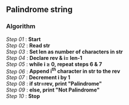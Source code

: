 ## Palindrome string

### Algorithm

*Step 01* : **Start**\
*Step 02* : **Read str**\
*Step 03* : **Set len as number of characters in str**\
*Step 04* : **Declare rev & i= len-1**\
*Step 05* : **while i &ge; 0, repeat steps 6 & 7**\
*Step 06* : **Append i<sup>th</sup> character in str to the rev**\
*Step 07* : **Decrement i by 1**\
*Step 08* : **if str=rev, print "Palindrome"**\
*Step 09* : **else, print "Not Palindrome"**\
*Step 10* : **Stop**